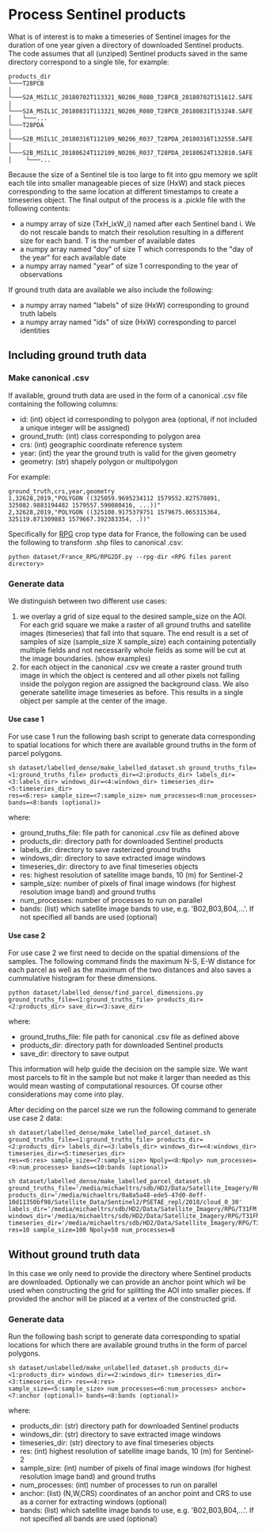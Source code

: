 # Process Sentinel products 
What is of interest is to make a timeseries of Sentinel images for the duration of one year given a directory of 
downloaded Sentinel products. The code assumes that all (unziped) Sentinel products saved in the same directory correspond to a 
single tile, for example:
```
products_dir
└───T28PCB
│   └───S2A_MSIL1C_20180702T113321_N0206_R080_T28PCB_20180702T151612.SAFE
│   └───S2A_MSIL1C_20180831T113321_N0206_R080_T28PCB_20180831T153248.SAFE
│   └───...
└───T28PDA
│    └───S2B_MSIL1C_20180316T112109_N0206_R037_T28PDA_20180316T132558.SAFE
│    └───S2B_MSIL1C_20180624T112109_N0206_R037_T28PDA_20180624T132810.SAFE
│    └───...
```

Because the size of a Sentinel tile is too large to fit into gpu memory we split each tile into smaller manageable pieces
of size (HxW) and stack pieces corresponding to the same location at different timestamps to create a timeseries object. 
The final output of the process is a .pickle file with the following contents:
- a numpy array of size (TxH_ixW_i) named after each Sentinel band i. We do not rescale bands to match their resolution 
resulting in a different size for each band. T is the number of available dates
- a numpy array named "doy" of size T which corresponds to the "day of the year" for each available date
- a numpy array named "year" of size 1 corresponding to the year of observations

If ground truth data are available we also include the following:
- a numpy array named "labels" of size (HxW) corresponding to ground truth labels
- a numpy array named "ids" of size (HxW) corresponding to parcel identities

## Including ground truth data
### Make canonical .csv 
If available, ground truth data are used in the form of a canonical .csv file containing the following columns:
- id: (int) object id corresponding to polygon area (optional, if not included a unique integer will be assigned)
- ground_truth: (int) class corresponding to polygon area
- crs: (int) geographic coordinate reference system
- year: (int) the year the ground truth is valid for the given geometry
- geometry: (str) shapely polygon or multipolygon  

For example:
```
ground_truth,crs,year,geometry
1,32628,2019,"POLYGON ((325059.9695234112 1579552.827570891, 325082.9883194482 1579557.590080416, ...))"
2,32628,2019,"POLYGON ((325108.9175379751 1579675.065315364, 325119.871309883 1579667.392383354, .))"
``` 

Specifically for 
[RPG](https://www.data.gouv.fr/en/datasets/registre-parcellaire-graphique-rpg-contours-des-parcelles-et-ilots-culturaux-et-leur-groupe-de-cultures-majoritaire/) 
crop type data for France, the following can be used the following to transform .shp files to canonical .csv:
```shell
python dataset/France_RPG/RPG2DF.py --rpg-dir <RPG files parent directory>
``` 

### Generate data
We distinguish between two different use cases:
1. we overlay a grid of size equal to the desired sample_size on the AOI.
For each grid square we make a raster of all ground truths and satellite images (timeseries) that fall into that square.
The end result is a set of samples of size (sample_size X sample_size) each containing potentially multiple fields and 
not necessarily whole fields as some will be cut at the image boundaries. (show examples) 
2. for each object in the canonical .csv we create a raster ground truth image in which the object is centered and all other pixels not
falling inside the polygon region are assigned the background class. We also generate satellite image timeseries as before. 
This results in a single object per sample at the center of the image.
  
#### Use case 1
For use case 1 run the following bash script to generate data corresponding to spatial locations for which there are available ground 
truths in the form of parcel polygons. 
```shell
sh dataset/labelled_dense/make_labelled_dataset.sh ground_truths_file=<1:ground_truths_file> products_dir=<2:products_dir> labels_dir=<3:labels_dir> windows_dir=<4:windows_dir> timeseries_dir=<5:timeseries_dir> 
res=<6:res> sample_size=<7:sample_size> num_processes<8:num_processes> bands=<8:bands (optional)>
```
where:
- ground_truths_file: file path for canonical .csv file as defined above
- products_dir: directory path for downloaded Sentinel products
- labels_dir: directory to save rasterized ground truths
- windows_dir: directory to save extracted image windows
- timeseries_dir: directory to ave final timeseries objects
- res: highest resolution of satellite image bands, 10 (m) for Sentinel-2
- sample_size: number of pixels of final image windows (for highest resolution image band) and ground truths
- num_processes: number of processes to run on parallel
- bands: (list) which satellite image bands to use, e.g. 'B02,B03,B04,...'. If not specified all bands are used (optional) 

#### Use case 2

For use case 2 we first need to decide on the spatial dimensions of the samples. The following command finds the maximum N-S, E-W 
distance for each parcel as well as the maximum of the two distances and also saves a cummulative histogram for these 
dimensions. 
```shell
python dataset/labelled_dense/find_parcel_dimensions.py ground_truths_file=<1:ground_truths_file> products_dir=<2:products_dir> save_dir=<3:save_dir>
```
where:
- ground_truths_file: file path for canonical .csv file as defined above
- products_dir: directory path for downloaded Sentinel products
- save_dir: directory to save output

This information will help guide the decision on the sample size. We want most parcels to fit in the sample but not make 
it larger than needed as this would mean wasting of computational resources. Of course other considerations may come into play.

After deciding on the parcel size we run the following command to generate use case 2 data:

```shell
sh dataset/labelled_dense/make_labelled_parcel_dataset.sh ground_truths_file=<1:ground_truths_file> products_dir=<2:products_dir> labels_dir=<3:labels_dir> windows_dir=<4:windows_dir> timeseries_dir=<5:timeseries_dir> 
res=<6:res> sample_size=<7:sample_size> Npoly=<8:Npoly> num_processes=<9:num_processes> bands=<10:bands (optional)>
```
```shell
sh dataset/labelled_dense/make_labelled_parcel_dataset.sh ground_truths_file='/media/michaeltrs/sdb/HD2/Data/Satellite_Imagery/RPG/T31FM_18/example_parcels_in_AOI.csv' products_dir='/media/michaeltrs/0a8a5a48-ede5-47d0-8eff-10d11350bf98/Satellite_Data/Sentinel2/PSETAE_repl/2018/cloud_0_30' labels_dir='/media/michaeltrs/sdb/HD2/Data/Satellite_Imagery/RPG/T31FM_18_example/LABELS' windows_dir='/media/michaeltrs/sdb/HD2/Data/Satellite_Imagery/RPG/T31FM_18_example/IMAGES' timeseries_dir='/media/michaeltrs/sdb/HD2/Data/Satellite_Imagery/RPG/T31FM_18_example/TIMESERIES' res=10 sample_size=100 Npoly=50 num_processes=8
```

## Without ground truth data
In this case we only need to provide the directory where Sentinel products are downloaded. Optionally we can provide an 
anchor point which wil be used when constructing the grid for splitting the AOI into smaller pieces. If provided the 
anchor will be placed at a vertex of the constructed grid. 

### Generate data
Run the following bash script to generate data corresponding to spatial locations for which there are available ground 
truths in the form of parcel polygons. 
```shell
sh dataset/unlabelled/make_unlabelled_dataset.sh products_dir=<1:products_dir> windows_dir=<2:windows_dir> timeseries_dir=<3:timeseries_dir> res=<4:res> 
sample_size=<5:sample_size> num_processes=<6:num_processes> anchor=<7:anchor (optional)> bands=<8:bands (optional)> 
```
where:
- products_dir: (str) directory path for downloaded Sentinel products
- windows_dir: (str) directory to save extracted image windows
- timeseries_dir: (str) directory to ave final timeseries objects
- res: (int) highest resolution of satellite image bands, 10 (m) for Sentinel-2
- sample_size: (int) number of pixels of final image windows (for highest resolution image band) and ground truths
- num_processes: (int) number of processes to run on parallel
- anchor: (list) (N,W,CRS) coordinates of an anchor point and CRS to use as a corner for extracting windows (optional)
- bands: (list) which satellite image bands to use, e.g. 'B02,B03,B04,...'. If not specified all bands are used (optional) 
